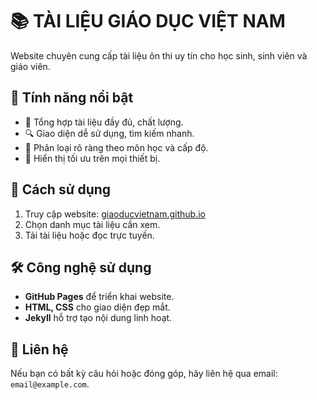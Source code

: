 # 📚 TÀI LIỆU GIÁO DỤC VIỆT NAM  

Website chuyên cung cấp tài liệu ôn thi uy tín cho học sinh, sinh viên và giáo viên.  

## 🌟 Tính năng nổi bật  
- 📖 Tổng hợp tài liệu đầy đủ, chất lượng.  
- 🔍 Giao diện dễ sử dụng, tìm kiếm nhanh.  
- 📂 Phân loại rõ ràng theo môn học và cấp độ.  
- 📱 Hiển thị tối ưu trên mọi thiết bị.  

## 🚀 Cách sử dụng  
1. Truy cập website: [giaoducvietnam.github.io](https://giaoducvietnam.github.io)  
2. Chọn danh mục tài liệu cần xem.  
3. Tải tài liệu hoặc đọc trực tuyến.  

## 🛠 Công nghệ sử dụng  
- **GitHub Pages** để triển khai website.  
- **HTML, CSS** cho giao diện đẹp mắt.  
- **Jekyll** hỗ trợ tạo nội dung linh hoạt.  

## 📩 Liên hệ  
Nếu bạn có bất kỳ câu hỏi hoặc đóng góp, hãy liên hệ qua email: `email@example.com`.  
